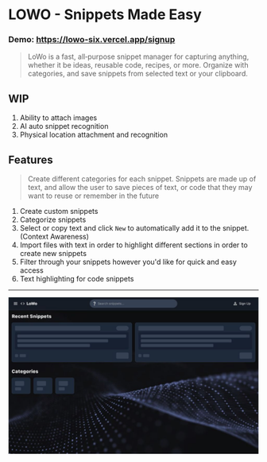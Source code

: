 # LOWO - Snippets Made Easy
### Demo: https://lowo-six.vercel.app/signup
> LoWo is a fast, all‑purpose snippet manager for capturing anything, whether it be ideas, reusable code, recipes, or more. Organize with categories, and save snippets from selected text or your clipboard.

WIP
---
1. Ability to attach images
2. AI auto snippet recognition
3. Physical location attachment and recognition

Features
---

> Create different categories for each snippet. Snippets are made up of text, and allow the user to save pieces of text, or code that they may want to reuse or remember in the future

1. Create custom snippets
2. Categorize snippets
3. Select or copy text and click `New` to automatically add it to the snippet. (Context Awareness)
4. Import files with text in order to highlight different sections in order to create new snippets
5. Filter through your snippets however you'd like for quick and easy access
6. Text highlighting for code snippets

---
![alt text](cover_image.png)